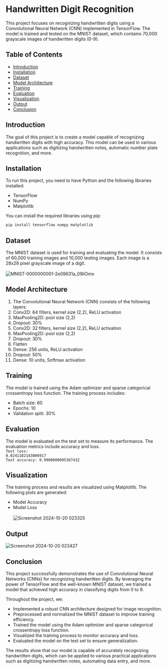 # Handwritten Digit Recognition

This project focuses on recognizing handwritten digits using a Convolutional Neural Network (CNN) implemented in TensorFlow. The model is trained and tested on the MNIST dataset, which contains 70,000 grayscale images of handwritten digits (0-9).

## Table of Contents

- [Introduction](#introduction)
- [Installation](#installation)
- [Dataset](#dataset)
- [Model Architecture](#model-architecture)
- [Training](#training)
- [Evaluation](#evaluation)
- [Visualization](#visualization)
- [Output](#output)
- [Conclusion](#conclusion)


## Introduction

The goal of this project is to create a model capable of recognizing handwritten digits with high accuracy. This model can be used in various applications such as digitizing handwritten notes, automatic number plate recognition, and more.

## Installation

To run this project, you need to have Python and the following libraries installed:
- TensorFlow
- NumPy
- Matplotlib

You can install the required libraries using pip:

```bash
pip install tensorflow numpy matplotlib
```


## Dataset

The MNIST dataset is used for training and evaluating the model. It consists of 60,000 training images and 10,000 testing images. Each image is a 28x28 pixel grayscale image of a digit.<br><br>
![MNIST-0000000001-2e09631a_09liOmx](https://github.com/user-attachments/assets/f5987023-9524-4bf8-a4bb-2156d509c9a7)



## Model Architecture
1. The Convolutional Neural Network (CNN) consists of the following layers:
2. Conv2D: 64 filters, kernel size (2,2), ReLU activation
3. MaxPooling2D: pool size (2,2)
4. Dropout: 30%
5. Conv2D: 32 filters, kernel size (2,2), ReLU activation
6. MaxPooling2D: pool size (2,2)
7. Dropout: 30%
8. Flatten
9. Dense: 256 units, ReLU activation
10. Dropout: 50%
11. Dense: 10 units, Softmax activation


## Training
The model is trained using the Adam optimizer and sparse categorical crossentropy loss function. The training process includes:
- Batch size: 60
- Epochs: 10
- Validation split: 30%

## Evaluation
The model is evaluated on the test set to measure its performance. The evaluation metrics include accuracy and loss.
<br><code>Test loss: 0.0241182143806917 </code> <br>
<code>Test accuracy: 0.9900000095367432 </code>
## Visualization
The training process and results are visualized using Matplotlib. The following plots are generated:
- Model Accuracy
- Model Loss<br><br>
![Screenshot 2024-10-20 023325](https://github.com/user-attachments/assets/3b3aa299-bff0-411d-9a24-7a552cf3dd58)


## Output
![Screenshot 2024-10-20 023427](https://github.com/user-attachments/assets/30143ba6-ad03-4060-9e10-aecae23a104d)


## Conclusion
This project successfully demonstrates the use of Convolutional Neural Networks (CNNs) for recognizing handwritten digits. By leveraging the power of TensorFlow and the well-known MNIST dataset, we trained a model that achieved high accuracy in classifying digits from 0 to 9.

Throughout the project, we:
- Implemented a robust CNN architecture designed for image recognition.
- Preprocessed and normalized the MNIST dataset to improve training efficiency.
- Trained the model using the Adam optimizer and sparse categorical crossentropy loss function.
- Visualized the training process to monitor accuracy and loss.
- Evaluated the model on the test set to ensure generalization.

The results show that our model is capable of accurately recognizing handwritten digits, which can be applied to various practical applications such as digitizing handwritten notes, automating data entry, and more.

